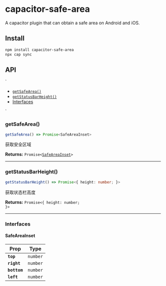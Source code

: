 # capacitor-safe-area

A capacitor plugin that can obtain a safe area on Android and iOS.

## Install

```bash
npm install capacitor-safe-area
npx cap sync
```

## API

`<docgen-index>

* [`getSafeArea()`](#getsafearea)
* [`getStatusBarHeight()`](#getstatusbarheight)
* [Interfaces](#interfaces)

</docgen-index>`

<docgen-api>
<!--Update the source file JSDoc comments and rerun docgen to update the docs below-->

### getSafeArea()

```typescript
getSafeArea() => Promise<SafeAreaInset>
```

获取安全区域

**Returns:** <code>Promise&lt;<a href="#safeareainset">SafeAreaInset</a>&gt;</code>

--------------------


### getStatusBarHeight()

```typescript
getStatusBarHeight() => Promise<{ height: number; }>
```

获取状态栏高度

**Returns:** <code>Promise&lt;{ height: number; }&gt;</code>

--------------------


### Interfaces


#### SafeAreaInset

| Prop         | Type                |
| ------------ | ------------------- |
| **`top`**    | <code>number</code> |
| **`right`**  | <code>number</code> |
| **`bottom`** | <code>number</code> |
| **`left`**   | <code>number</code> |

</docgen-api>
